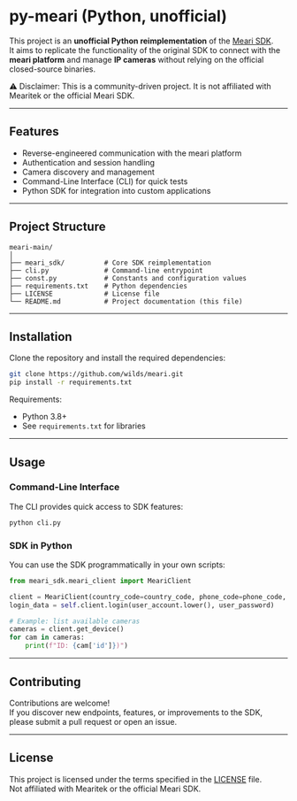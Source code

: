 # py-meari (Python, unofficial)

This project is an **unofficial Python reimplementation** of the [Meari SDK](https://github.com/Mearitek/MeariSdk).  
It aims to replicate the functionality of the original SDK to connect with the **meari platform** and manage **IP cameras** without relying on the official closed-source binaries.

⚠️ Disclaimer: This is a community-driven project. It is not affiliated with Mearitek or the official Meari SDK.

---

## Features

- Reverse-engineered communication with the meari platform  
- Authentication and session handling  
- Camera discovery and management  
- Command-Line Interface (CLI) for quick tests  
- Python SDK for integration into custom applications  

---

## Project Structure

```
meari-main/
│
├── meari_sdk/          # Core SDK reimplementation
├── cli.py              # Command-line entrypoint
├── const.py            # Constants and configuration values
├── requirements.txt    # Python dependencies
├── LICENSE             # License file
└── README.md           # Project documentation (this file)
```

---

## Installation

Clone the repository and install the required dependencies:

```bash
git clone https://github.com/wilds/meari.git
pip install -r requirements.txt
```

Requirements:
- Python 3.8+
- See `requirements.txt` for libraries

---

## Usage

### Command-Line Interface

The CLI provides quick access to SDK features:

```bash
python cli.py
```

### SDK in Python

You can use the SDK programmatically in your own scripts:

```python
from meari_sdk.meari_client import MeariClient

client = MeariClient(country_code=country_code, phone_code=phone_code, phone_type=phone_type, lng_type=lng_type, partner=KNOWN_PARTNERS[partner])
login_data = self.client.login(user_account.lower(), user_password)

# Example: list available cameras
cameras = client.get_device()
for cam in cameras:
    print(f"ID: {cam['id']})")
```

---


## Contributing

Contributions are welcome!  
If you discover new endpoints, features, or improvements to the SDK, please submit a pull request or open an issue.

---

## License

This project is licensed under the terms specified in the [LICENSE](LICENSE) file.  
Not affiliated with Mearitek or the official Meari SDK.
